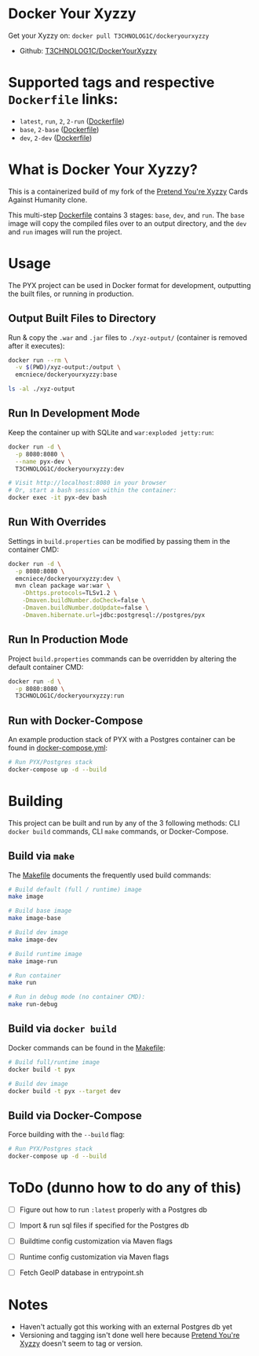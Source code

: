 # Docker Your Xyzzy

Get your Xyzzy on: `docker pull T3CHNOLOG1C/dockeryourxyzzy`

- Github: [T3CHNOLOG1C/DockerYourXyzzy](https://github.com/T3CHNOLOG1C/DockerYourXyzzy)


# Supported tags and respective `Dockerfile` links:

- `latest`, `run`, `2`, `2-run` ([Dockerfile](./Dockerfile))
- `base`, `2-base` ([Dockerfile](./Dockerfile))
- `dev`, `2-dev` ([Dockerfile](./Dockerfile))


# What is Docker Your Xyzzy?

This is a containerized build of my fork of the [Pretend You're Xyzzy](https://github.com/T3CHNOLOG1C/PretendYoureXyzzy) Cards Against Humanity clone.

This multi-step [Dockerfile](./Dockerfile) contains 3 stages: `base`, `dev`, and `run`. The `base` image will copy the compiled files over to an output directory, and the `dev` and `run` images will run the project.


# Usage

The PYX project can be used in Docker format for development, outputting the built files, or running in production.


## Output Built Files to Directory

Run & copy the `.war` and `.jar` files to `./xyz-output/` (container is removed after it executes):

```sh
docker run --rm \
  -v $(PWD)/xyz-output:/output \
  emcniece/dockeryourxyzzy:base

ls -al ./xyz-output
```


## Run In Development Mode

Keep the container up with SQLite and `war:exploded jetty:run`:

```sh
docker run -d \
  -p 8080:8080 \
  --name pyx-dev \
  T3CHNOLOG1C/dockeryourxyzzy:dev

# Visit http://localhost:8080 in your browser
# Or, start a bash session within the container:
docker exec -it pyx-dev bash
```


## Run With Overrides

Settings in `build.properties` can be modified by passing them in the container CMD:

```sh
docker run -d \
  -p 8080:8080 \
  emcniece/dockeryourxyzzy:dev \
  mvn clean package war:war \
    -Dhttps.protocols=TLSv1.2 \
    -Dmaven.buildNumber.doCheck=false \
    -Dmaven.buildNumber.doUpdate=false \
    -Dmaven.hibernate.url=jdbc:postgresql://postgres/pyx
```


## Run In Production Mode

Project `build.properties` commands can be overridden by altering the default container CMD:

```sh
docker run -d \
  -p 8080:8080 \
  T3CHNOLOG1C/dockeryourxyzzy:run
```


## Run with Docker-Compose

An example production stack of PYX with a Postgres container can be found in [docker-compose.yml](./docker-compose.yml):

```sh
# Run PYX/Postgres stack
docker-compose up -d --build
```


# Building

This project can be built and run by any of the 3 following methods: CLI `docker build` commands, CLI `make` commands, or Docker-Compose.


## Build via `make`

The [Makefile](./Makefile) documents the frequently used build commands:

```sh
# Build default (full / runtime) image
make image

# Build base image
make image-base

# Build dev image
make image-dev

# Build runtime image
make image-run

# Run container
make run

# Run in debug mode (no container CMD):
make run-debug
```


## Build via `docker build`

Docker commands can be found in the [Makefile](./Makefile):

```sh
# Build full/runtime image
docker build -t pyx

# Build dev image
docker build -t pyx --target dev
```


## Build via Docker-Compose

Force building with the `--build` flag:

```sh
# Run PYX/Postgres stack
docker-compose up -d --build
```


# ToDo (dunno how to do any of this)

- [ ] Figure out how to run `:latest` properly with a Postgres db
- [ ] Import & run sql files if specified for the Postgres db
- [ ] Buildtime config customization via Maven flags
- [ ] Runtime config customization via Maven flags
- [ ] Fetch GeoIP database in entrypoint.sh


# Notes

- Haven't actually got this working with an external Postgres db yet
- Versioning and tagging isn't done well here because [Pretend You're Xyzzy](https://github.com/ajanata/PretendYoureXyzzy) doesn't seem to tag or version.
